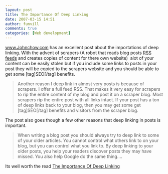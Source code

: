 ```yaml
---
layout: post
title: The Importance Of Deep Linking
date: 2007-03-15 14:51
author: funvill
comments: true
categories: [Web development]
---
```

 <a href="http://www.johnchow.com/the-importance-of-deep-linking/">www.Johnchow.com</a> has an excellent post about the importations of deep linking. With the advent of scrapers (A robot that reads blog posts <a href="http://blog.abluestar.com/what-are-rss-feeds-and-how-to-use-them/">RSS feeds</a> and creates copies of content for there own website)  alot of your content can be easily stolen but if you include some links to posts in your post they will be copied to the scrapers website and you should be able to get some [tag]SEO[/tag] benefits.
<blockquote>Another reason I deep link in almost very posts is because of scrapers. I offer a full feed RSS. That makes it very easy for scrapers to rip the entire content of my blog and post it on a scraper blog. Most scrapers rip the entire post with all links intact. If your post has a ton of deep links back to your blog, then you may get some get [tag]SEO[/tag] benefits and visitors from the scraper blog.</blockquote>
The post also goes though a few other reasons that deep linking in posts is important.
<blockquote>When writing a blog post you should always try to deep link to some of your older articles. You cannot control what others link to on your blog, but you can control what you link to. By deep linking to your older posts, you help your readers discover posts they may have missed. You also help Google do the same thing....</blockquote>
Its well worth the read
<a href="http://www.johnchow.com/the-importance-of-deep-linking/">The Importance Of Deep Linking</a>
